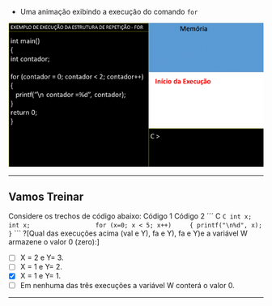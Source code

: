 + Uma animação exibindo a execução do comando ```for```

![For](/markdowns/estruturafor.gif)

----
Vamos Treinar
----
Considere os trechos de código abaixo:
Código 1                        Código 2
´´´ C                           ``` C
int x;                           int x;                 
for (x=0; x < 5; x++)    
 {
   printf("\n%d", x);
 }
 ```                            ```
?[Qual das execuções acima (val e Y), fa e Y), fa e Y)e a variável W armazene o valor 0 (zero):]
-[ ] X = 2 e Y= 3.
-[ ] X = 1 e Y= 2.
-[x] X = 1 e Y= 1.
-[ ] Em nenhuma das três execuções a variável W conterá o valor 0.
----
